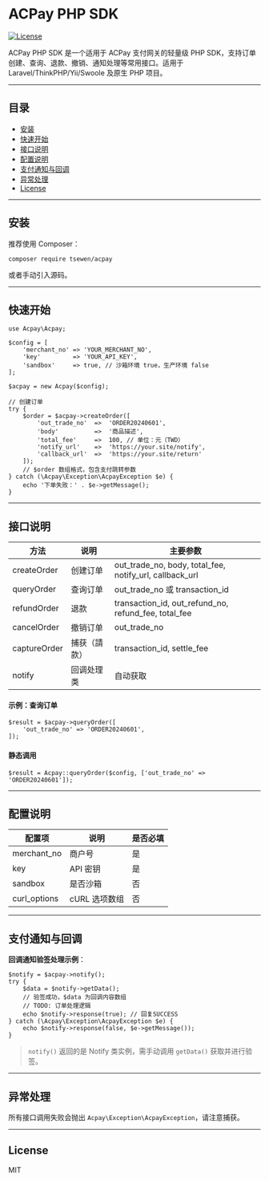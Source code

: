 # ACPay PHP SDK

[![License](https://img.shields.io/badge/license-MIT-green.svg)](LICENSE)

ACPay PHP SDK 是一个适用于 ACPay 支付网关的轻量级 PHP SDK，支持订单创建、查询、退款、撤销、通知处理等常用接口。适用于 Laravel/ThinkPHP/Yii/Swoole 及原生 PHP 项目。

---

## 目录

- [安装](#安装)
- [快速开始](#快速开始)
- [接口说明](#接口说明)
- [配置说明](#配置说明)
- [支付通知与回调](#支付通知与回调)
- [异常处理](#异常处理)
- [License](#license)

---

## 安装

推荐使用 Composer：

    composer require tsewen/acpay

或者手动引入源码。

---

## 快速开始

    use Acpay\Acpay;

    $config = [
        'merchant_no' => 'YOUR_MERCHANT_NO',
        'key'         => 'YOUR_API_KEY',
        'sandbox'     => true, // 沙箱环境 true，生产环境 false
    ];

    $acpay = new Acpay($config);

    // 创建订单
    try {
        $order = $acpay->createOrder([
            'out_trade_no'  =>  'ORDER20240601',
            'body'          =>  '商品描述',
            'total_fee'     =>  100, // 单位：元（TWD）
            'notify_url'    =>  'https://your.site/notify',
            'callback_url'  =>  'https://your.site/return'
        ]);
        // $order 数组格式，包含支付跳转参数
    } catch (\Acpay\Exception\AcpayException $e) {
        echo '下单失败：' . $e->getMessage();
    }

---

## 接口说明

| 方法           | 说明           | 主要参数                                |
|----------------|----------------|-----------------------------------------|
| createOrder    | 创建订单       | out_trade_no, body, total_fee, notify_url, callback_url |
| queryOrder     | 查询订单       | out_trade_no 或 transaction_id          |
| refundOrder    | 退款           | transaction_id, out_refund_no, refund_fee, total_fee |
| cancelOrder    | 撤销订单       | out_trade_no                            |
| captureOrder   | 捕获（請款）   | transaction_id, settle_fee              |
| notify         | 回调处理类     | 自动获取                                 |

#### 示例：查询订单

    $result = $acpay->queryOrder([
        'out_trade_no' => 'ORDER20240601',
    ]);

#### 静态调用

    $result = Acpay::queryOrder($config, ['out_trade_no' => 'ORDER20240601']);

---

## 配置说明

| 配置项       | 说明             | 是否必填 |
|--------------|------------------|----------|
| merchant_no  | 商户号           | 是       |
| key          | API 密钥         | 是       |
| sandbox      | 是否沙箱         | 否       |
| curl_options | cURL 选项数组    | 否       |

---

## 支付通知与回调

**回调通知验签处理示例**：

    $notify = $acpay->notify();
    try {
        $data = $notify->getData();
        // 验签成功，$data 为回调内容数组
        // TODO: 订单处理逻辑
        echo $notify->response(true); // 回复SUCCESS
    } catch (\Acpay\Exception\AcpayException $e) {
        echo $notify->response(false, $e->getMessage());
    }

> `notify()` 返回的是 Notify 类实例，需手动调用 `getData()` 获取并进行验签。

---

## 异常处理

所有接口调用失败会抛出 `Acpay\Exception\AcpayException`，请注意捕获。

---

## License

MIT
